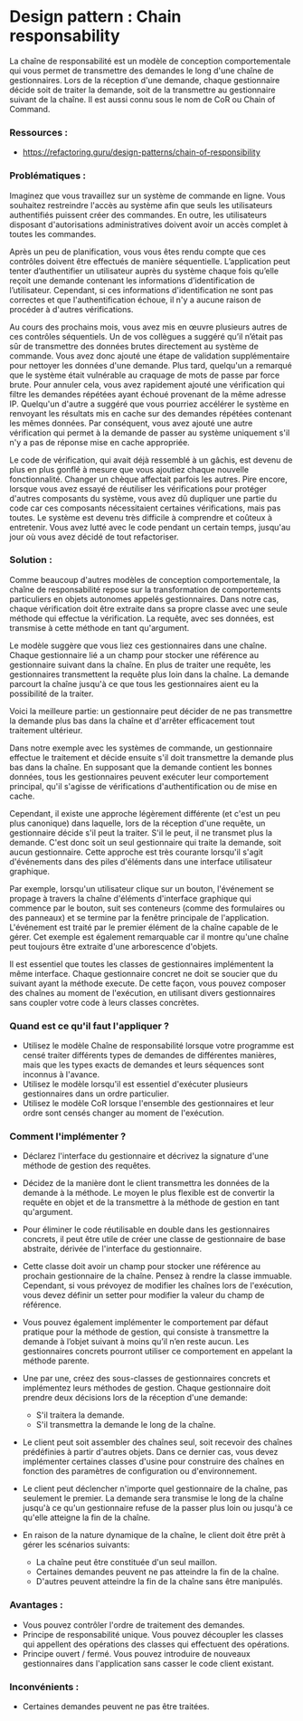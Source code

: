 # Design pattern : Chain responsability

La chaîne de responsabilité est un modèle de conception comportementale qui vous permet de transmettre des demandes le long d'une chaîne de gestionnaires. Lors de la réception d'une demande, chaque gestionnaire décide soit de traiter la demande, soit de la transmettre au gestionnaire suivant de la chaîne. Il est aussi connu sous le nom de CoR ou Chain of Command.

### Ressources :

- https://refactoring.guru/design-patterns/chain-of-responsibility

### Problématiques :

Imaginez que vous travaillez sur un système de commande en ligne. Vous souhaitez restreindre l'accès au système afin que seuls les utilisateurs authentifiés puissent créer des commandes. En outre, les utilisateurs disposant d'autorisations administratives doivent avoir un accès complet à toutes les commandes.

Après un peu de planification, vous vous êtes rendu compte que ces contrôles doivent être effectués de manière séquentielle. L’application peut tenter d’authentifier un utilisateur auprès du système chaque fois qu’elle reçoit une demande contenant les informations d’identification de l’utilisateur. Cependant, si ces informations d'identification ne sont pas correctes et que l'authentification échoue, il n'y a aucune raison de procéder à d'autres vérifications.

Au cours des prochains mois, vous avez mis en œuvre plusieurs autres de ces contrôles séquentiels. Un de vos collègues a suggéré qu’il n’était pas sûr de transmettre des données brutes directement au système de commande. Vous avez donc ajouté une étape de validation supplémentaire pour nettoyer les données d'une demande. Plus tard, quelqu'un a remarqué que le système était vulnérable au craquage de mots de passe par force brute. Pour annuler cela, vous avez rapidement ajouté une vérification qui filtre les demandes répétées ayant échoué provenant de la même adresse IP. Quelqu'un d'autre a suggéré que vous pourriez accélérer le système en renvoyant les résultats mis en cache sur des demandes répétées contenant les mêmes données. Par conséquent, vous avez ajouté une autre vérification qui permet à la demande de passer au système uniquement s'il n'y a pas de réponse mise en cache appropriée.

Le code de vérification, qui avait déjà ressemblé à un gâchis, est devenu de plus en plus gonflé à mesure que vous ajoutiez chaque nouvelle fonctionnalité. Changer un chèque affectait parfois les autres. Pire encore, lorsque vous avez essayé de réutiliser les vérifications pour protéger d'autres composants du système, vous avez dû dupliquer une partie du code car ces composants nécessitaient certaines vérifications, mais pas toutes. Le système est devenu très difficile à comprendre et coûteux à entretenir. Vous avez lutté avec le code pendant un certain temps, jusqu'au jour où vous avez décidé de tout refactoriser.

### Solution :

Comme beaucoup d'autres modèles de conception comportementale, la chaîne de responsabilité repose sur la transformation de comportements particuliers en objets autonomes appelés gestionnaires. Dans notre cas, chaque vérification doit être extraite dans sa propre classe avec une seule méthode qui effectue la vérification. La requête, avec ses données, est transmise à cette méthode en tant qu'argument.

Le modèle suggère que vous liez ces gestionnaires dans une chaîne. Chaque gestionnaire lié a un champ pour stocker une référence au gestionnaire suivant dans la chaîne. En plus de traiter une requête, les gestionnaires transmettent la requête plus loin dans la chaîne. La demande parcourt la chaîne jusqu'à ce que tous les gestionnaires aient eu la possibilité de la traiter.

Voici la meilleure partie: un gestionnaire peut décider de ne pas transmettre la demande plus bas dans la chaîne et d'arrêter efficacement tout traitement ultérieur.

Dans notre exemple avec les systèmes de commande, un gestionnaire effectue le traitement et décide ensuite s'il doit transmettre la demande plus bas dans la chaîne. En supposant que la demande contient les bonnes données, tous les gestionnaires peuvent exécuter leur comportement principal, qu'il s'agisse de vérifications d'authentification ou de mise en cache.

Cependant, il existe une approche légèrement différente (et c'est un peu plus canonique) dans laquelle, lors de la réception d'une requête, un gestionnaire décide s'il peut la traiter. S'il le peut, il ne transmet plus la demande. C'est donc soit un seul gestionnaire qui traite la demande, soit aucun gestionnaire. Cette approche est très courante lorsqu'il s'agit d'événements dans des piles d'éléments dans une interface utilisateur graphique.

Par exemple, lorsqu'un utilisateur clique sur un bouton, l'événement se propage à travers la chaîne d'éléments d'interface graphique qui commence par le bouton, suit ses conteneurs (comme des formulaires ou des panneaux) et se termine par la fenêtre principale de l'application. L'événement est traité par le premier élément de la chaîne capable de le gérer. Cet exemple est également remarquable car il montre qu'une chaîne peut toujours être extraite d'une arborescence d'objets.

Il est essentiel que toutes les classes de gestionnaires implémentent la même interface. Chaque gestionnaire concret ne doit se soucier que du suivant ayant la méthode execute. De cette façon, vous pouvez composer des chaînes au moment de l'exécution, en utilisant divers gestionnaires sans coupler votre code à leurs classes concrètes.


### Quand est ce qu'il faut l'appliquer ?

- Utilisez le modèle Chaîne de responsabilité lorsque votre programme est censé traiter différents types de demandes de différentes manières, mais que les types exacts de demandes et leurs séquences sont inconnus à l'avance.
- Utilisez le modèle lorsqu'il est essentiel d'exécuter plusieurs gestionnaires dans un ordre particulier.
- Utilisez le modèle CoR lorsque l'ensemble des gestionnaires et leur ordre sont censés changer au moment de l'exécution.

### Comment l'implémenter ?

- Déclarez l'interface du gestionnaire et décrivez la signature d'une méthode de gestion des requêtes.

- Décidez de la manière dont le client transmettra les données de la demande à la méthode. Le moyen le plus flexible est de convertir la requête en objet et de la transmettre à la méthode de gestion en tant qu'argument.

- Pour éliminer le code réutilisable en double dans les gestionnaires concrets, il peut être utile de créer une classe de gestionnaire de base abstraite, dérivée de l'interface du gestionnaire.

- Cette classe doit avoir un champ pour stocker une référence au prochain gestionnaire de la chaîne. Pensez à rendre la classe immuable. Cependant, si vous prévoyez de modifier les chaînes lors de l'exécution, vous devez définir un setter pour modifier la valeur du champ de référence.

- Vous pouvez également implémenter le comportement par défaut pratique pour la méthode de gestion, qui consiste à transmettre la demande à l’objet suivant à moins qu’il n’en reste aucun. Les gestionnaires concrets pourront utiliser ce comportement en appelant la méthode parente.

- Une par une, créez des sous-classes de gestionnaires concrets et implémentez leurs méthodes de gestion. Chaque gestionnaire doit prendre deux décisions lors de la réception d'une demande:
    - S'il traitera la demande.
    - S'il transmettra la demande le long de la chaîne.

- Le client peut soit assembler des chaînes seul, soit recevoir des chaînes prédéfinies à partir d'autres objets. Dans ce dernier cas, vous devez implémenter certaines classes d'usine pour construire des chaînes en fonction des paramètres de configuration ou d'environnement.

- Le client peut déclencher n'importe quel gestionnaire de la chaîne, pas seulement le premier. La demande sera transmise le long de la chaîne jusqu'à ce qu'un gestionnaire refuse de la passer plus loin ou jusqu'à ce qu'elle atteigne la fin de la chaîne.

- En raison de la nature dynamique de la chaîne, le client doit être prêt à gérer les scénarios suivants:
    - La chaîne peut être constituée d'un seul maillon.
    - Certaines demandes peuvent ne pas atteindre la fin de la chaîne.
    - D'autres peuvent atteindre la fin de la chaîne sans être manipulés.


### Avantages :

- Vous pouvez contrôler l'ordre de traitement des demandes.
- Principe de responsabilité unique. Vous pouvez découpler les classes qui appellent des opérations des classes qui effectuent des opérations.
- Principe ouvert / fermé. Vous pouvez introduire de nouveaux gestionnaires dans l'application sans casser le code client existant.

### Inconvénients :

- Certaines demandes peuvent ne pas être traitées.